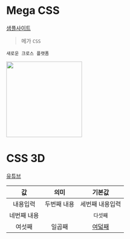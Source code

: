 # Mega CSS
[샘플사이트](https://github.com/codingmarket07/CSSMegaMenu)

>메가 `CSS`

```
새로운 크로스 플랫폼
```

<img src="https://user-images.githubusercontent.com/30430227/72674960-daf76680-3ac0-11ea-852c-6a0eb3808c6e.jpg" width=200>

# CSS 3D
[유튜브](https://www.youtube.com/watch?v=4Wy2I3hNs2g, "삼차원")

값 | 의미 | 기본값
:---:|:---:|:---:
내용입력 | 두번째 내용|세번째 내용입력
네번째 내용|| `다섯째` |
여섯째| 일곱째| [여덟째]()|












